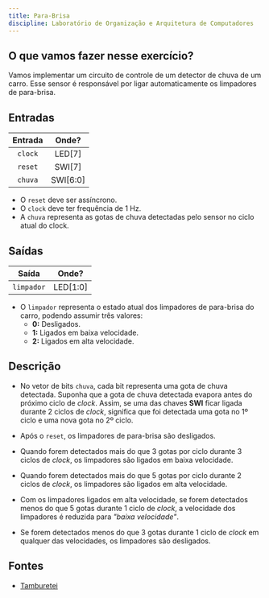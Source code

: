 ```yaml
---
title: Para-Brisa
discipline: Laboratório de Organização e Arquitetura de Computadores
---
```


## O que vamos fazer nesse exercício?

Vamos implementar um circuito de controle de um detector de chuva de um carro. Esse sensor é responsável por ligar automaticamente os limpadores de para-brisa.

##  Entradas

| Entrada | Onde? |
| :--: | :--: |
| `clock` | LED[7] |
| `reset` | SWI[7] |
| `chuva` | SWI[6:0] |

- O `reset` deve ser assíncrono.
- O `clock` deve ter frequência de 1 Hz.
- A `chuva` representa as gotas de chuva detectadas pelo sensor no ciclo atual do clock.

## Saídas

| Saída | Onde? |
| :--: | :--: |
| `limpador` | LED[1:0] |

- O `limpador` representa o estado atual dos limpadores de para-brisa do carro, podendo assumir três valores: 
  - **0:** Desligados.
  - **1:** Ligados em baixa velocidade.
  - **2:** Ligados em alta velocidade.

## Descrição

- No vetor de bits `chuva`, cada bit representa uma gota de chuva detectada. Suponha que a gota de chuva detectada evapora antes do próximo ciclo de *clock*. Assim, se uma das chaves **SWI** ficar ligada durante 2 ciclos de *clock*, significa que foi detectada uma gota no 1º ciclo e uma nova gota no 2º ciclo.

- Após o `reset`, os limpadores de para-brisa são desligados.

- Quando forem detectados mais do que 3 gotas por ciclo durante 3 ciclos de *clock*, os limpadores são ligados em baixa velocidade.

- Quando forem detectados mais do que 5 gotas por ciclo durante 2 ciclos de *clock*, os limpadores são ligados em alta velocidade.

- Com os limpadores ligados em alta velocidade, se forem detectados menos do que 5 gotas durante 1 ciclo de *clock*, a velocidade dos limpadores é reduzida para *"baixa velocidade"*.

- Se forem detectados menos do que 3 gotas durante 1 ciclo de *clock* em qualquer das velocidades, os limpadores são desligados.

## Fontes 

- <a href= "https://github.com/OpenDevUFCG/Tamburetei" target="_blank"> Tamburetei </a>
